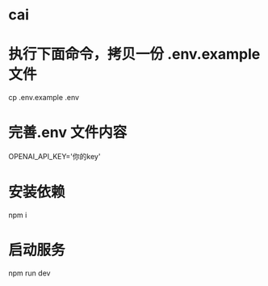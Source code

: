# cai
# 执行下面命令，拷贝一份 .env.example 文件
cp .env.example .env
# 完善.env 文件内容
OPENAI_API_KEY='你的key'
# 安装依赖
npm i
# 启动服务
npm run dev
